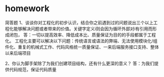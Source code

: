 # homework
简答题
1、谈谈你对工程化的初步认识，结合你之前遇到过的问题说出三个以上工程化能够解决问题或者带来的价值。关键字定义i则会因为循环外部对i有引用而形成闭包，
答：一切以提高效率、降低成本比、质量保证为目的的手段都属于工程化。
    工程化主要可以解决以下问题：传统语言或语法的弊端、无法使用模块化/组件化、重复的机械式工作、代码风格统一质量保证、一来后端服务接口支持、整体以来后端项目

2、你认为脚手架除了为我们创建项目结构，还有什么更深的意义？
答：为我们提供代码规范，保证代码质量